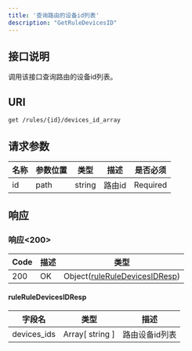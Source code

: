 ```yaml
---
title: '查询路由的设备id列表'
description: "GetRuleDevicesID"
---
```

## 接口说明
调用该接口查询路由的设备id列表。

## URI

```
get /rules/{id}/devices_id_array
```

## 请求参数

| 名称 | 参数位置 | 类型 | 描述 |  是否必须 |
| ---- | ---------- | ----------- | ----------- | ----------- |    
| id | path | string | 路由id |  Required | 

## 响应


### 响应<200>
| Code | 描述 | 类型 |
| ---- | ----------- | ------ | 
| 200 | OK | Object([ruleRuleDevicesIDResp](#ruleRuleDevicesIDResp)) |

#### ruleRuleDevicesIDResp

| 字段名 | 类型 | 描述 |
| ---- | ---- | ----------- | 
| devices_ids | Array[ string ] | 路由设备id列表 |







